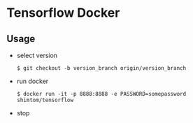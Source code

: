 # Tensorflow Docker

## Usage

* select version
    ```
    $ git checkout -b version_branch origin/version_branch
    ```
* run docker
    ```
    $ docker run -it -p 8888:8888 -e PASSWORD=somepassword shimtom/tensorflow
    ```
* stop 
